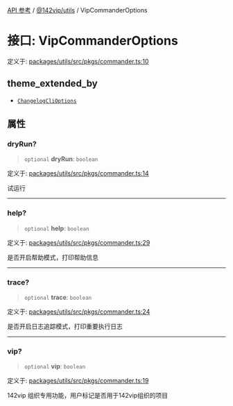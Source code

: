 [API 参考](../../../index.md) / [@142vip/utils](../index.md) / VipCommanderOptions

# 接口: VipCommanderOptions

定义于: [packages/utils/src/pkgs/commander.ts:10](https://github.com/142vip/core-x/blob/366c03709f86a3eb43798cad6f972465bd93322a/packages/utils/src/pkgs/commander.ts#L10)

## theme_extended_by

- [`ChangelogCliOptions`](../../changelog/interfaces/ChangelogCliOptions.md)

## 属性

### dryRun?

> `optional` **dryRun**: `boolean`

定义于: [packages/utils/src/pkgs/commander.ts:14](https://github.com/142vip/core-x/blob/366c03709f86a3eb43798cad6f972465bd93322a/packages/utils/src/pkgs/commander.ts#L14)

试运行

***

### help?

> `optional` **help**: `boolean`

定义于: [packages/utils/src/pkgs/commander.ts:29](https://github.com/142vip/core-x/blob/366c03709f86a3eb43798cad6f972465bd93322a/packages/utils/src/pkgs/commander.ts#L29)

是否开启帮助模式，打印帮助信息

***

### trace?

> `optional` **trace**: `boolean`

定义于: [packages/utils/src/pkgs/commander.ts:24](https://github.com/142vip/core-x/blob/366c03709f86a3eb43798cad6f972465bd93322a/packages/utils/src/pkgs/commander.ts#L24)

是否开启日志追踪模式，打印重要执行日志

***

### vip?

> `optional` **vip**: `boolean`

定义于: [packages/utils/src/pkgs/commander.ts:19](https://github.com/142vip/core-x/blob/366c03709f86a3eb43798cad6f972465bd93322a/packages/utils/src/pkgs/commander.ts#L19)

142vip 组织专用功能，用户标记是否用于142vip组织的项目
